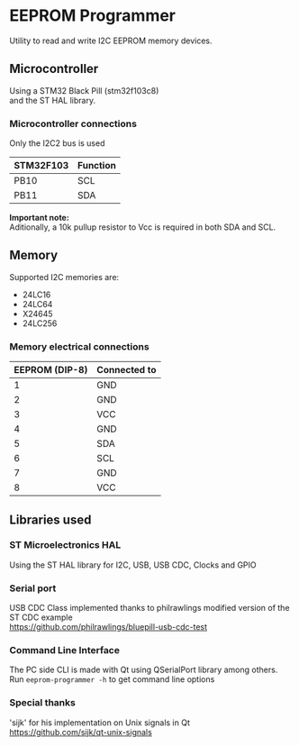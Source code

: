 
# EEPROM Programmer

Utility to read and write I2C EEPROM memory devices.

## Microcontroller

Using a STM32 Black Pill (stm32f103c8)  
and the ST HAL library.  

### Microcontroller connections

Only the I2C2 bus is used

STM32F103  | Function
---------- | -------
PB10       |   SCL  
PB11       |   SDA  

**Important note:**  
Aditionally, a 10k pullup resistor to Vcc is required in both SDA and SCL.

## Memory
Supported I2C memories are:

- 24LC16
- 24LC64
- X24645
- 24LC256

### Memory electrical connections

EEPROM (DIP-8) |  Connected to
-------------- | --------------
1 | GND
2 | GND
3 | VCC
4 | GND
5 | SDA
6 | SCL
7 | GND
8 | VCC

## Libraries used

### ST Microelectronics HAL
Using the ST HAL library for I2C, USB, USB CDC, Clocks and GPIO

### Serial port
USB CDC Class implemented thanks to philrawlings modified version of the ST CDC example  
https://github.com/philrawlings/bluepill-usb-cdc-test

### Command Line Interface
The PC side CLI is made with Qt using QSerialPort library among others.  
Run `eeprom-programmer -h` to get command line options

### Special thanks
'sijk' for his implementation on Unix signals in Qt  
https://github.com/sijk/qt-unix-signals
